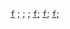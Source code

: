 [`f`][]
[&semi;][]
[\;][]
[;][]
[`f`&semi;][]
[`f`\;][]
[`f`;][]

[`f`]: alpha
[&semi;]: bravo
[\;]: charlie
[;]: delta
[`f`&semi;]: echo
[`f`\;]: foxtrot
[`f`;]: golf
